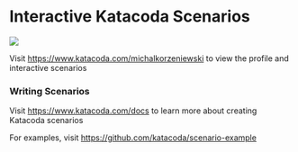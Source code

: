 # Interactive Katacoda Scenarios

[![](http://shields.katacoda.com/katacoda/michalkorzeniewski/count.svg)](https://www.katacoda.com/michalkorzeniewski "Get your profile on Katacoda.com")

Visit https://www.katacoda.com/michalkorzeniewski to view the profile and interactive scenarios

### Writing Scenarios
Visit https://www.katacoda.com/docs to learn more about creating Katacoda scenarios

For examples, visit https://github.com/katacoda/scenario-example
